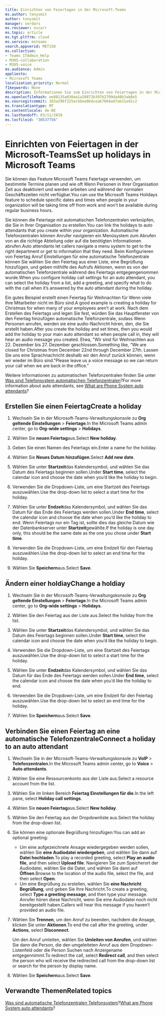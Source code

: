```yaml
---
title: Einrichten von Feiertagen in der Microsoft-Teams
ms.author: tonysmit
author: tonysmit
manager: serdars
ms.reviewer: oscarr
ms.topic: article
ms.tgt.pltfrm: cloud
ms.service: msteams
search.appverid: MET150
ms.collection:
- Teams_ITAdmin_Help
- M365-collaboration
- M365-voice
ms.audience: Admin
appliesto:
- Microsoft Teams
localization_priority: Normal
f1keywords: None
description: Informationen Sie zum Einrichten von Feiertagen in der Microsoft-Teams, und schließen Sie sie an die automatische Telefonzentrale.
ms.openlocfilehash: ee88135a030aa1a20872b397b2709da40b3ab8e5
ms.sourcegitcommit: 3d3a296f225ecbbee0b4cea67664ad7ab31ed1c2
ms.translationtype: MT
ms.contentlocale: de-DE
ms.lasthandoff: 03/11/2019
ms.locfileid: "30537756"
---
```

# <a name="set-up-holidays-in-microsoft-teams"></a><span data-ttu-id="c3096-103">Einrichten von Feiertagen in der Microsoft-Teams</span><span class="sxs-lookup"><span data-stu-id="c3096-103">Set up holidays in Microsoft Teams</span></span>

<span data-ttu-id="c3096-104">Sie können das Feature Microsoft Teams Feiertage verwenden, um bestimmte Termine planen und wie oft Wenn Personen in Ihrer Organisation Zeit aus deaktiviert und werden arbeiten und während der normalen Geschäftszeiten nicht verfügbar.</span><span class="sxs-lookup"><span data-stu-id="c3096-104">You can use the Microsoft Teams Holidays feature to schedule specific dates and times when people in your organization will be taking time off from work and won’t be available during regular business hours.</span></span> 

<span data-ttu-id="c3096-105">Sie können die Feiertage mit automatischen Telefonzentralen verknüpfen, die Sie in Ihrer Organisation zu erstellen.</span><span class="sxs-lookup"><span data-stu-id="c3096-105">You can link the holidays to auto attendants that you create within your organization.</span></span> <span data-ttu-id="c3096-106">Automatische Telefonzentralen können Anrufer navigieren ein Menüsystem zum Abrufen von an die richtige Abteilung oder auf die benötigten Informationen abrufen.</span><span class="sxs-lookup"><span data-stu-id="c3096-106">Auto attendants let callers navigate a menu system to get to the right department or get to information that they need.</span></span> <span data-ttu-id="c3096-107">Beim Konfigurieren von Feiertag Anruf Einstellungen für eine automatische Telefonzentrale können Sie wählen Sie den Feiertag aus einer Liste, eine Begrüßung hinzufügen, und geben mithilfe des Aufrufs Aktionen, wenn es von der automatischen Telefonzentrale während des Feiertags entgegengenommen wurde.</span><span class="sxs-lookup"><span data-stu-id="c3096-107">When you configure holiday call settings for an auto attendant, you can select the holiday from a list, add a greeting, and specify what to do with the call when it’s answered by the auto attendant during the holiday.</span></span>

<span data-ttu-id="c3096-108">Ein gutes Beispiel erstellt einen Feiertag für Weihnachten für Wenn viele Ihre Mitarbeiter nicht im Büro sind.</span><span class="sxs-lookup"><span data-stu-id="c3096-108">A good example is creating a holiday for Christmas for when many of your employees aren’t at work.</span></span> <span data-ttu-id="c3096-109">Nach dem Erstellen des Feiertags und legen Sie fest, würden Sie das Hauptfenster von den Feiertag hinzufügen automatische Telefonzentrale, sodass Wenn Personen anrufen, werden sie eine audio-Nachricht hören, den, die Sie erstellt haben.</span><span class="sxs-lookup"><span data-stu-id="c3096-109">After you create the holiday and set times, then you would add the holiday to your main auto attendant so when people call in, they will hear an audio message you created.</span></span> <span data-ttu-id="c3096-110">Etwa, "Wir sind für Weihnachten aus 22. Dezember bis 27. Dezember geschlossen.</span><span class="sxs-lookup"><span data-stu-id="c3096-110">Something like, “We are closed for Christmas from December 22nd through December 27th.</span></span> <span data-ttu-id="c3096-111">Lassen Sie uns eine Sprachnachricht deshalb wir den Anruf zurück können, wenn wir wieder im Büro sind."</span><span class="sxs-lookup"><span data-stu-id="c3096-111">Please leave us a voice message so we can return your call when we are back in the office.”</span></span>

<span data-ttu-id="c3096-112">Weitere Informationen zu automatischen Telefonzentralen finden Sie unter [Was sind Telefonsystem automatischen Telefonzentralen](what-are-phone-system-auto-attendants.md)?</span><span class="sxs-lookup"><span data-stu-id="c3096-112">For more information about auto attendants, see [What are Phone System auto attendants](what-are-phone-system-auto-attendants.md)?</span></span>  

## <a name="create-a-holiday"></a><span data-ttu-id="c3096-113">Erstellen Sie einen Feiertag</span><span class="sxs-lookup"><span data-stu-id="c3096-113">Create a holiday</span></span>

1. <span data-ttu-id="c3096-114">Wechseln Sie in der Microsoft-Teams-Verwaltungskonsole zu **Org geltende Einstellungen** > **Feiertage**.</span><span class="sxs-lookup"><span data-stu-id="c3096-114">In the Microsoft Teams admin center, go to **Org-wide settings** > **Holidays**.</span></span>

2. <span data-ttu-id="c3096-115">Wählen Sie **neuen Feiertag**aus.</span><span class="sxs-lookup"><span data-stu-id="c3096-115">Select **New holiday**.</span></span>

3. <span data-ttu-id="c3096-116">Geben Sie einen Namen des Feiertags ein.</span><span class="sxs-lookup"><span data-stu-id="c3096-116">Enter a name for the holiday.</span></span>

4. <span data-ttu-id="c3096-117">Wählen Sie **Neues Datum hinzufügen**.</span><span class="sxs-lookup"><span data-stu-id="c3096-117">Select **Add new date**.</span></span>

5. <span data-ttu-id="c3096-118">Wählen Sie unter **Startzeit**das Kalendersymbol, und wählen Sie das Datum des Feiertags beginnen sollen.</span><span class="sxs-lookup"><span data-stu-id="c3096-118">Under **Start time**, select the calendar icon and choose the date when you’d like the holiday to begin.</span></span>

6. <span data-ttu-id="c3096-119">Verwenden Sie die Dropdown-Liste, um eine Startzeit des Feiertags auszuwählen.</span><span class="sxs-lookup"><span data-stu-id="c3096-119">Use the drop-down list to select a start time for the holiday.</span></span>

7. <span data-ttu-id="c3096-120">Wählen Sie unter **Endzeit**das Kalendersymbol, und wählen Sie das Datum für das Ende des Feiertags werden sollen.</span><span class="sxs-lookup"><span data-stu-id="c3096-120">Under **End time**, select the calendar icon and choose the date when you’d like the holiday to end.</span></span> <span data-ttu-id="c3096-121">Wenn Feiertags nur ein Tag ist, sollte dies das gleiche Datum wie der Datenbankserver unter **Startzeit**gewählte.</span><span class="sxs-lookup"><span data-stu-id="c3096-121">If the holiday is one day only, this should be the same date as the one you chose under **Start time**.</span></span>

8. <span data-ttu-id="c3096-122">Verwenden Sie die Dropdown-Liste, um eine Endzeit für den Feiertag auszuwählen.</span><span class="sxs-lookup"><span data-stu-id="c3096-122">Use the drop-down list to select an end time for the holiday.</span></span>

9. <span data-ttu-id="c3096-123">Wählen Sie **Speichern**aus.</span><span class="sxs-lookup"><span data-stu-id="c3096-123">Select **Save**.</span></span>

## <a name="change-a-holdiay"></a><span data-ttu-id="c3096-124">Ändern einer holdiay</span><span class="sxs-lookup"><span data-stu-id="c3096-124">Change a holdiay</span></span>

1. <span data-ttu-id="c3096-125">Wechseln Sie in der Microsoft-Teams-Verwaltungskonsole zu **Org geltende Einstellungen** > **Feiertage**.</span><span class="sxs-lookup"><span data-stu-id="c3096-125">In the Microsoft Teams admin center, go to **Org-wide settings** > **Holidays**.</span></span>

2. <span data-ttu-id="c3096-126">Wählen Sie den Feiertag aus der Liste aus.</span><span class="sxs-lookup"><span data-stu-id="c3096-126">Select the holiday from the list.</span></span>

3. <span data-ttu-id="c3096-127">Wählen Sie unter **Startzeit**das Kalendersymbol, und wählen Sie das Datum des Feiertags beginnen sollen.</span><span class="sxs-lookup"><span data-stu-id="c3096-127">Under **Start time**, select the calendar icon and choose the date when you’d like the holiday to begin.</span></span>

4. <span data-ttu-id="c3096-128">Verwenden Sie die Dropdown-Liste, um eine Startzeit des Feiertags auszuwählen.</span><span class="sxs-lookup"><span data-stu-id="c3096-128">Use the drop-down list to select a start time for the holiday.</span></span>

5. <span data-ttu-id="c3096-129">Wählen Sie unter **Endzeit**das Kalendersymbol, und wählen Sie das Datum für das Ende des Feiertags werden sollen.</span><span class="sxs-lookup"><span data-stu-id="c3096-129">Under **End time**, select the calendar icon and choose the date when you’d like the holiday to end.</span></span> 

6. <span data-ttu-id="c3096-130">Verwenden Sie die Dropdown-Liste, um eine Endzeit für den Feiertag auszuwählen.</span><span class="sxs-lookup"><span data-stu-id="c3096-130">Use the drop-down list to select an end time for the holiday.</span></span>

7. <span data-ttu-id="c3096-131">Wählen Sie **Speichern**aus.</span><span class="sxs-lookup"><span data-stu-id="c3096-131">Select **Save**.</span></span>

## <a name="connect-a-holiday-to-an-auto-attendant"></a><span data-ttu-id="c3096-132">Verbinden Sie einen Feiertag an eine automatische Telefonzentrale</span><span class="sxs-lookup"><span data-stu-id="c3096-132">Connect a holiday to an auto attendant</span></span>

1. <span data-ttu-id="c3096-133">Wechseln Sie in der Microsoft-Teams-Verwaltungskonsole zu **VoIP** > **Telefonzentralen**.</span><span class="sxs-lookup"><span data-stu-id="c3096-133">In the Microsoft Teams admin center, go to **Voice** > **Auto attendants**.</span></span>
2. <span data-ttu-id="c3096-134">Wählen Sie eine Ressourcenkonto aus der Liste aus.</span><span class="sxs-lookup"><span data-stu-id="c3096-134">Select a resource account from the list.</span></span>
3. <span data-ttu-id="c3096-135">Wählen Sie im linken Bereich **Feiertag Einstellungen für die**.</span><span class="sxs-lookup"><span data-stu-id="c3096-135">In the left pane, select **Holiday call settings**.</span></span>
4. <span data-ttu-id="c3096-136">Wählen Sie **neuen Feiertag**aus.</span><span class="sxs-lookup"><span data-stu-id="c3096-136">Select **New holiday**.</span></span>
5. <span data-ttu-id="c3096-137">Wählen Sie den Feiertag aus der Dropdownliste aus.</span><span class="sxs-lookup"><span data-stu-id="c3096-137">Select the holiday from the drop-down list.</span></span>
6. <span data-ttu-id="c3096-138">Sie können eine optionale Begrüßung hinzufügen:</span><span class="sxs-lookup"><span data-stu-id="c3096-138">You can add an optional greeting:</span></span>
    - <span data-ttu-id="c3096-139">Um eine aufgezeichnete Ansage wiedergegeben werden sollen, wählen Sie **eine Audiodatei wiedergeben**, und wählen Sie dann auf **Datei hochladen**.</span><span class="sxs-lookup"><span data-stu-id="c3096-139">To play a recorded greeting, select **Play an audio file**, and then select **Upload file**.</span></span> <span data-ttu-id="c3096-140">Navigieren Sie zum Speicherort der Audiodatei, wählen Sie die Datei, und wählen Sie dann auf **Öffnen**.</span><span class="sxs-lookup"><span data-stu-id="c3096-140">Browse to the location of the audio file, select the file, and then select **Open**.</span></span>
    - <span data-ttu-id="c3096-141">Um eine Begrüßung zu erstellen, wählen Sie **eine Nachricht Begrüßung**, und geben Sie Ihre Nachricht.</span><span class="sxs-lookup"><span data-stu-id="c3096-141">To create a greeting, select **Type a greeting message**, and then type your message.</span></span> <span data-ttu-id="c3096-142">Anrufer hören diese Nachricht, wenn Sie eine Audiodatei noch nicht bereitgestellt haben.</span><span class="sxs-lookup"><span data-stu-id="c3096-142">Callers will hear this message if you haven’t provided an audio file.</span></span>
7. <span data-ttu-id="c3096-143">Wählen Sie **Trennen**, um den Anruf zu beenden, nachdem die Ansage, klicken Sie unter **Aktionen**.</span><span class="sxs-lookup"><span data-stu-id="c3096-143">To end the call after the greeting, under **Actions**, select **Disconnect**.</span></span> 

    <span data-ttu-id="c3096-144">Um den Anruf umleiten, wählen Sie **Umleiten von Anrufen**, und wählen Sie dann die Person, die den umgeleiteten Anruf aus dem Dropdown-Listenfeld oder die Person Suchen nach Anzeigename entgegennimmt.</span><span class="sxs-lookup"><span data-stu-id="c3096-144">To redirect the call, select **Redirect call**, and then select the person who will receive the redirected call from the drop-down list or search for the person by display name.</span></span>
8. <span data-ttu-id="c3096-145">Wählen Sie **Speichern**aus.</span><span class="sxs-lookup"><span data-stu-id="c3096-145">Select **Save**.</span></span>

## <a name="related-topics"></a><span data-ttu-id="c3096-146">Verwandte Themen</span><span class="sxs-lookup"><span data-stu-id="c3096-146">Related topics</span></span>

<span data-ttu-id="c3096-147">[Was sind automatische Telefonzentralen Telefonsystem](what-are-phone-system-auto-attendants.md)?</span><span class="sxs-lookup"><span data-stu-id="c3096-147">[What are Phone System auto attendants](what-are-phone-system-auto-attendants.md)?</span></span>